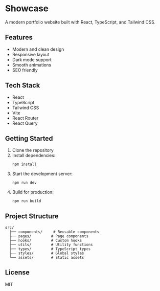 # Showcase

A modern portfolio website built with React, TypeScript, and Tailwind CSS.

## Features

- Modern and clean design
- Responsive layout
- Dark mode support
- Smooth animations
- SEO friendly

## Tech Stack

- React
- TypeScript
- Tailwind CSS
- Vite
- React Router
- React Query

## Getting Started

1. Clone the repository
2. Install dependencies:
   ```bash
   npm install
   ```
3. Start the development server:
   ```bash
   npm run dev
   ```
4. Build for production:
   ```bash
   npm run build
   ```

## Project Structure

```
src/
  ├── components/     # Reusable components
  ├── pages/         # Page components
  ├── hooks/         # Custom hooks
  ├── utils/         # Utility functions
  ├── types/         # TypeScript types
  ├── styles/        # Global styles
  └── assets/        # Static assets
```

## License

MIT
